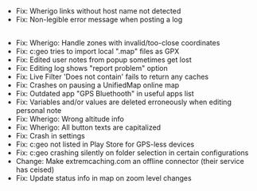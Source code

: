##
- Fix: Wherigo links without host name not detected
- Fix: Non-legible error message when posting a log

##
- Fix: Wherigo: Handle zones with invalid/too-close coordinates
- Fix: c:geo tries to import local ".map" files as GPX
- Fix: Edited user notes from popup sometimes get lost
- Fix: Editing log shows "report problem" option
- Fix: Live Filter 'Does not contain' fails to return any caches
- Fix: Crashes on pausing a UnifiedMap online map
- Fix: Outdated app "GPS Bluethooth" in useful apps list
- Fix: Variables and/or values are deleted erroneously when editing personal note
- Fix: Wherigo: Wrong altitude info
- Fix: Wherigo: All button texts are capitalized
- Fix: Crash in settings
- Fix: c:geo not listed in Play Store for GPS-less devices
- Fix: c:geo crashing silently on folder selection in certain configurations
- Change: Make extremcaching.com an offline connector (their service has ceised)
- Fix: Update status info in map on zoom level changes
